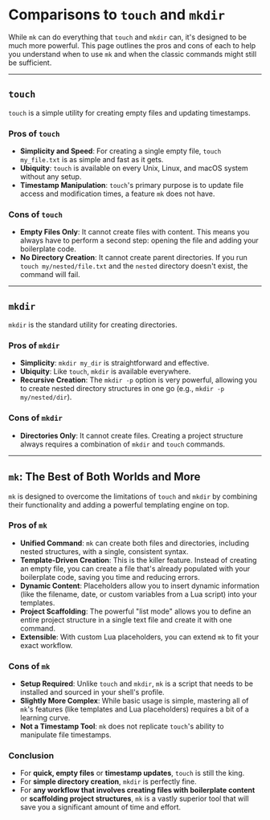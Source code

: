 # Comparisons to `touch` and `mkdir`

While `mk` can do everything that `touch` and `mkdir` can, it's designed to be much more powerful. This page outlines the pros and cons of each to help you understand when to use `mk` and when the classic commands might still be sufficient.

---

## `touch`

`touch` is a simple utility for creating empty files and updating timestamps.

### Pros of `touch`

-   **Simplicity and Speed**: For creating a single empty file, `touch my_file.txt` is as simple and fast as it gets.
-   **Ubiquity**: `touch` is available on every Unix, Linux, and macOS system without any setup.
-   **Timestamp Manipulation**: `touch`'s primary purpose is to update file access and modification times, a feature `mk` does not have.

### Cons of `touch`

-   **Empty Files Only**: It cannot create files with content. This means you always have to perform a second step: opening the file and adding your boilerplate code.
-   **No Directory Creation**: It cannot create parent directories. If you run `touch my/nested/file.txt` and the `nested` directory doesn't exist, the command will fail.

---

## `mkdir`

`mkdir` is the standard utility for creating directories.

### Pros of `mkdir`

-   **Simplicity**: `mkdir my_dir` is straightforward and effective.
-   **Ubiquity**: Like `touch`, `mkdir` is available everywhere.
-   **Recursive Creation**: The `mkdir -p` option is very powerful, allowing you to create nested directory structures in one go (e.g., `mkdir -p my/nested/dir`).

### Cons of `mkdir`

-   **Directories Only**: It cannot create files. Creating a project structure always requires a combination of `mkdir` and `touch` commands.

---

## `mk`: The Best of Both Worlds and More

`mk` is designed to overcome the limitations of `touch` and `mkdir` by combining their functionality and adding a powerful templating engine on top.

### Pros of `mk`

-   **Unified Command**: `mk` can create both files and directories, including nested structures, with a single, consistent syntax.
-   **Template-Driven Creation**: This is the killer feature. Instead of creating an empty file, you can create a file that's already populated with your boilerplate code, saving you time and reducing errors.
-   **Dynamic Content**: Placeholders allow you to insert dynamic information (like the filename, date, or custom variables from a Lua script) into your templates.
-   **Project Scaffolding**: The powerful "list mode" allows you to define an entire project structure in a single text file and create it with one command.
-   **Extensible**: With custom Lua placeholders, you can extend `mk` to fit your exact workflow.

### Cons of `mk`

-   **Setup Required**: Unlike `touch` and `mkdir`, `mk` is a script that needs to be installed and sourced in your shell's profile.
-   **Slightly More Complex**: While basic usage is simple, mastering all of `mk`'s features (like templates and Lua placeholders) requires a bit of a learning curve.
-   **Not a Timestamp Tool**: `mk` does not replicate `touch`'s ability to manipulate file timestamps.

### Conclusion

-   For **quick, empty files** or **timestamp updates**, `touch` is still the king.
-   For **simple directory creation**, `mkdir` is perfectly fine.
-   For **any workflow that involves creating files with boilerplate content** or **scaffolding project structures**, `mk` is a vastly superior tool that will save you a significant amount of time and effort.
